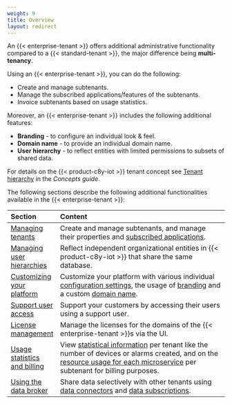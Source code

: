 ```yaml
---
weight: 9
title: Overview
layout: redirect
---
```


An {{< enterprise-tenant >}} offers additional administrative functionality compared to a {{< standard-tenant >}}, the major difference being **multi-tenancy**.

Using an {{< enterprise-tenant >}}, you can do the following:

* Create and manage subtenants.
* Manage the subscribed applications/features of the subtenants.
* Invoice subtenants based on usage statistics.

Moreover, an {{< enterprise-tenant >}} includes the following additional features:

* **Branding** - to configure an individual look & feel.
* **Domain name** - to provide an individual domain name.
* **User hierarchy** - to reflect entities with limited permissions to subsets of shared data.

For details on the {{< product-c8y-iot >}} tenant concept see [Tenant hierarchy](/concepts/tenant-hierarchy) in the *Concepts guide*.

The following sections describe the following additional functionalities available in the {{< enterprise-tenant >}}:

<table>
<thead>
<colgroup>
   <col style="width: 20%;">
   <col style="width: 80%;">
</colgroup>
<tr>
<th align="left">Section</th>
<th align="left">Content</th>
</tr>
</thead>
<tbody>
<tr>
<td align="left"><a href="#managing-tenants">Managing tenants</a></td>
<td align="left">Create and manage subtenants, and manage their properties and <a href="#subscribe">subscribed applications</a>.</td>
</tr>
<tr>
<td align="left"><a href="#user-hierarchies">Managing user hierarchies</a></td>
<td align="left">Reflect independent organizational entities in {{< product-c8y-iot >}} that share the same database.</td>
</tr>
<tr>
<td align="left"><a href="#customization">Customizing your platform</a></td>
<td align="left">Customize your platform with various individual <a href="#configuration">configuration settings</a>, the usage of <a href="#branding">branding</a> and a custom <a href="#domain-name">domain name</a>. </td>
</tr>
</tr>
<tr>
<td align="left"><a href="#support-user-access">Support user access</a></td>
<td align="left">Support your customers by accessing their users using a support user.</td>
</tr>
<tr>
<td align="left"><a href="#license-management">License management</a></td>
<td align="left">Manage the licenses for the domains of the {{< enterprise-tenant >}}s via the UI.</td>
</tr>
<tr>
<td align="left"><a href="#usage-and-billing">Usage statistics and billing</a></td>
<td align="left">View <a href="#usage-stats">statistical information</a> per tenant like the number of devices or alarms created, and on the <a href="#microservice-usage">resource usage for each microservice</a>  per subtenant for billing purposes. </td>
<tr>
<td align="left"><a href="#data-broker">Using the data broker</a></td>
<td align="left">Share data selectively with other tenants using <a href="#data-broker-connectors">data connectors</a> and <a href="#data-broker-subscriptions">data subscriptions</a>.</td>
</tr>
</tbody>
</table>
